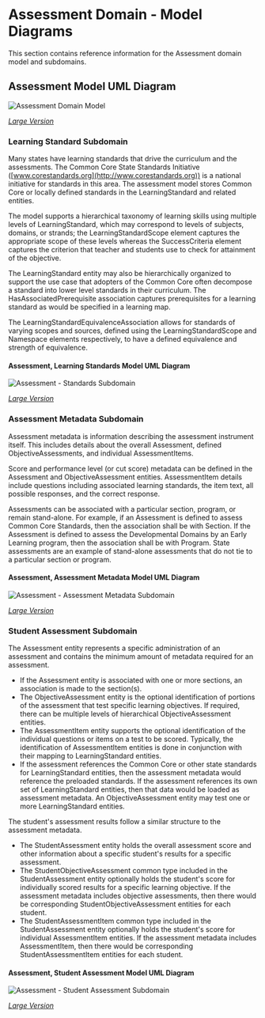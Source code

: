 # Assessment Domain - Model Diagrams

This section contains reference information for the Assessment domain model and
subdomains.

## Assessment Model UML Diagram

![Assessment Domain Model](https://edfidocs.blob.core.windows.net/$web/img/reference/data-standard/Assessment%20Domain%20for%20DS%20v5.x%2020240712.png)

[_Large Version_](https://edfidocs.blob.core.windows.net/$web/img/reference/data-standard/Assessment%20Domain%20for%20DS%20v5.x%2020240712.png)

### Learning Standard Subdomain

Many states have learning standards that drive the curriculum and the
assessments. The Common Core State Standards Initiative
([www.corestandards.org](http://www.corestandards.org)) is a national initiative
for standards in this area. The assessment model stores Common Core or locally
defined standards in the LearningStandard and related entities.

The model supports a hierarchical taxonomy of learning skills using multiple
levels of LearningStandard, which may correspond to levels of subjects, domains,
or strands; the LearningStandardScope element captures the appropriate scope of
these levels whereas the SuccessCriteria element captures the criterion that
teacher and students use to check for attainment of the objective.

The LearningStandard entity may also be hierarchically organized to support the
use case that adopters of the Common Core often decompose a standard into lower
level standards in their curriculum. The HasAssociatedPrerequisite association
captures prerequisites for a learning standard as would be specified in a
learning map.

The LearningStandardEquivalenceAssociation allows for standards of varying
scopes and sources, defined using the LearningStandardScope and Namespace
elements respectively, to have a defined equivalence and strength of
equivalence.

#### Assessment, Learning Standards Model UML Diagram

![Assessment - Standards Subdomain](https://edfidocs.blob.core.windows.net/$web/img/reference/data-standard/Assessment%20-%20Standards%20Subdomain.png)

[_Large Version_](https://edfidocs.blob.core.windows.net/$web/img/reference/data-standard/Assessment%20-%20Standards%20Subdomain.png)

### Assessment Metadata Subdomain

Assessment metadata is information describing the assessment instrument itself.
This includes details about the overall Assessment, defined
ObjectiveAssessments, and individual AssessmentItems.

Score and performance level (or cut score) metadata can be defined in the
Assessment and ObjectiveAssessment entities. AssessmentItem details include
questions including associated learning standards, the item text, all possible
responses, and the correct response.

Assessments can be associated with a particular section, program, or remain
stand-alone. For example, if an Assessment is defined to assess Common Core
Standards, then the association shall be with Section. If the Assessment is
defined to assess the Developmental Domains by an Early Learning program, then
the association shall be with Program. State assessments are an example of
stand-alone assessments that do not tie to a particular section or program.

#### Assessment, Assessment Metadata Model UML Diagram

![Assessment - Assessment Metadata Subdomain](https://edfidocs.blob.core.windows.net/$web/img/reference/data-standard/Assesment%20Metadata%20UML.png)

[_Large Version_](https://edfidocs.blob.core.windows.net/$web/img/reference/data-standard/Assesment%20Metadata%20UML.png)

### Student Assessment Subdomain

The Assessment entity represents a specific administration of an assessment and
contains the minimum amount of metadata required for an assessment.

* If the Assessment entity is associated with one or more sections, an
    association is made to the section(s).
* The ObjectiveAssessment entity is the optional identification of portions of
    the assessment that test specific learning objectives. If required, there
    can be multiple levels of hierarchical ObjectiveAssessment entities.
* The AssessmentItem entity supports the optional identification of the
    individual questions or items on a test to be scored. Typically, the
    identification of AssessmentItem entities is done in conjunction with their
    mapping to LearningStandard entities.
* If the assessment references the Common Core or other state standards for
    LearningStandard entities, then the assessment metadata would reference the
    preloaded standards. If the assessment references its own set of
    LearningStandard entities, then that data would be loaded as assessment
    metadata. An ObjectiveAssessment entity may test one or more
    LearningStandard entities.

The student's assessment results follow a similar structure to the assessment
metadata.

* The StudentAssessment entity holds the overall assessment score and other
    information about a specific student's results for a specific assessment.
* The StudentObjectiveAssessment common type included in the StudentAssessment
    entity optionally holds the student's score for individually scored results
    for a specific learning objective. If the assessment metadata includes
    objective assessments, then there would be corresponding
    StudentObjectiveAssessment entities for each student.
* The StudentAssessmentItem common type included in the StudentAssessment
    entity optionally holds the student's score for individual AssessmentItem
    entities. If the assessment metadata includes AssessmentItem, then there
    would be corresponding StudentAssessmentItem entities for each student.

#### Assessment, Student Assessment Model UML Diagram

![Assessment - Student Assessment Subdomain](https://edfidocs.blob.core.windows.net/$web/img/reference/data-standard/Assessment-StudentAssessment.png)

[_Large Version_](https://edfidocs.blob.core.windows.net/$web/img/reference/data-standard/Assessment-StudentAssessment.png)
